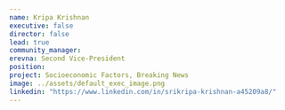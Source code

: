 ```yaml
---
name: Kripa Krishnan
executive: false
director: false
lead: true
community_manager:  
erevna: Second Vice-President 
position:  
project: Socioeconomic Factors, Breaking News
image: ../assets/default_exec_image.png
linkedin: "https://www.linkedin.com/in/srikripa-krishnan-a45209a8/"
---
```

